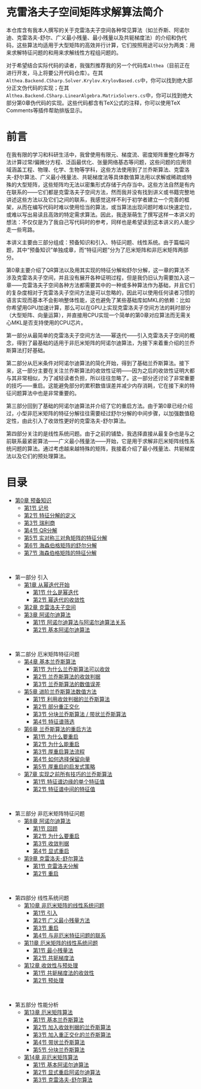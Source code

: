 # 克雷洛夫子空间矩阵求解算法简介
本仓库含有我本人撰写的关于克雷洛夫子空间各种常见算法（如兰乔斯、阿诺尔迪、克雷洛夫-舒尔、广义最小残量、最小残量以及共轭梯度法）的介绍和伪代码，这些算法均适用于大型矩阵的高效并行计算，它们按照用途可以分为两类：用来求解特征问题的和用来求解线性方程组问题的。

对于希望结合实际代码的读者，我强烈推荐我的另一个代码库`Althea`（目前正在进行开发，马上将要公开代码仓库）。在其`Althea.Backend.CSharp.Solver.Krylov.KrylovBased.cs`中，你可以找到绝大部分正文伪代码的实现；在其`Althea.Backend.CSharp.LinearAlgebra.MatrixSolvers.cs`中，你可以找到绝大部分第0章伪代码的实现。这些代码都含有TeX公式的注释，你可以使用TeX Comments等插件帮助排版显示。

# 前言

在我有限的学习和科研生活中，我曾使用有限元、梯度流、密度矩阵重整化群等方法计算过常/偏微分方程、泛函最优化、张量网络基态等问题，这些问题的应用领域涵盖工程、物理、化学、生物等学科，这些方法使用到了兰乔斯算法、克雷洛夫-舒尔算法、广义最小残量法、共轭梯度法等具体数值算法用以求解或稀疏或特殊的大型矩阵，这些矩阵均无法以密集形式存储于内存当中。这些方法自然是有内在联系的——它们都是克雷洛夫子空间方法，然而我并没有找到讲义或书籍完整地讲述这些方法以及它们之间的联系，我感觉这样不利于初学者建立一个完善的框架，从而在编写代码时难以使用恰当的算法，或当算法出现问题时难以快速定位，或难以写出易读且高效的特定需求算法。因此，我逐渐萌生了撰写这样一本讲义的想法：不仅仅是为了我自己写代码时的参考，同样也是希望读到这本讲义的人能少走一些弯路。

本讲义主要由三部分组成：预备知识和引入、特征问题、线性系统。由于篇幅问题，其中“预备知识”单独成章，而“特征问题”分为了厄米矩阵和非厄米矩阵两部分。

第0章主要介绍了QR算法以及用其实现的特征分解和舒尔分解，这一章的算法不涉及克雷洛夫子空间，并且没有展开各种证明过程，但是我仍旧认为需要加入这一章——克雷洛夫子空间各种方法都需要其中的一种或多种算法作为基础，并且它们的复杂度相对于克雷洛夫子空间方法是可以忽略的，因此可以使用任何读者习惯的语言实现而基本不会影响整体性能，这也避免了某些基础库如MKL的依赖：比如你希望用GPU加速计算，那么可以在GPU上实现克雷洛夫子空间方法的耗时部分（大型矩阵、向量运算），并直接用CPU实现一个简单的第0章对应算法而无需关心MKL是否支持使用的CPU芯片。

第一部分从最简单的克雷洛夫子空间方法——幂迭代——引入克雷洛夫子空间的概念，得到了最基础的适用于非厄米矩阵的阿诺尔迪算法，为接下来着重介绍的兰乔斯算法打好基础。

第二部分从厄米条件对阿诺尔迪算法的简化开始，得到了基础兰乔斯算法。接下来，这一部分主要在关注兰乔斯算法的收敛性证明——因为之后的收敛性证明大都与其非常相似，为了减轻读者负担，所以往往忽略了。这一部分还讨论了非常重要的技巧——重启。这能避免部分的累积数值误差并减少内存消耗，它在接下来的特征问题算法中也是非常重要的。

第三部分回到了基础的阿诺尔迪算法并介绍了它的重启方法。由于第0章已经介绍过，小型非厄米矩阵的特征分解往往需要经过舒尔分解的中间步骤，以加强数值稳定性，由此引入了收敛性更好的克雷洛夫-舒尔算法。

第四部分关注的是线性系统问题。由于之前的铺垫，我选择直接从最复杂也是与之前联系最紧密算法——广义最小残量法——开始，它是用于求解非厄米矩阵线性系统问题的算法。通过考虑越来越特殊的矩阵，我接着介绍了最小残量法、共轭梯度法以及它们的预处理算法。

# 目录
- [第0章 预备知识](zh/ch0/main.md)
	- [第1节 记号](zh/ch0/1.md)
	- [第2节 特征分解的定义](zh/ch0/2.md)
	- [第3节 瑞利商](zh/ch0/3.md)
	- [第4节 QR分解](zh/ch0/4.md)
	- [第5节 实对称三对角矩阵的特征分解](zh/ch0/5.md)
	- [第6节 海森伯格矩阵的舒尔分解](zh/ch0/6.md)
	- [第7节 海森伯格矩阵的特征分解](zh/ch0/7.md)

$~$

- 第一部分 引入
	- [第1章 从幂迭代开始](zh/ch1/main.md)
		- [第1节 什么是幂迭代](zh/ch1/1.md)
		- [第2节 幂迭代的收敛性](zh/ch1/2.md)
	- [第2章 克雷洛夫子空间](zh/ch2/main.md)
	- [第3章 阿诺尔迪算法](zh/ch3/main.md)
		- [第1节 阿诺尔迪算法与阿诺尔迪算法关系](zh/ch3/1.md)
		- [第2节 基本阿诺尔迪算法](zh/ch3/2.md)

$~$

- 第二部分 厄米矩阵特征问题
	- [第4章 基本兰乔斯算法](zh/ch4/main.md)
		- [第1节 为什么兰乔斯算法可以收敛](zh/ch4/1.md)
		- [第2节 兰乔斯算法的收敛判据](zh/ch4/2.md)
		- [第3节 兰乔斯算法的数值误差](zh/ch4/3.md)
	- [第5章 进阶兰乔斯算法数值方法](zh/ch5/main.md)
		- [第1节 利用收敛判据的兰乔斯算法](zh/ch5/1.md)
		- [第2节 部分重正交化](zh/ch5/2.md)
		- [第3节 分块兰乔斯算法 / 带状兰乔斯算法](zh/ch5/3.md)
		- [第4节 特征谱筛选](zh/ch5/4.md)
	- [第6章 兰乔斯算法的重启方法](zh/ch6/main.md)
		- [第1节 为什么要重启](zh/ch6/1.md)
		- [第2节 为什么能重启](zh/ch6/2.md)
		- [第3节 厚重启算法流程](zh/ch6/3.md)
		- [第4节 如何选择保留向量](zh/ch6/4.md)
		- [第5节 厚重启的启发式策略](zh/ch6/5.md)
	- [第7章 实现之前所有技巧的兰乔斯算法](zh/ch7/main.md)
		- [第1节 特征谱边缘的单个特征值](zh/ch7/1.md)
		- [第2节 特征谱中间的特征值](zh/ch7/2.md)

$~$

- 第三部分 非厄米矩阵特征问题
	- [第8章 阿诺尔迪算法](zh/ch8/main.md)
		- [第1节 回顾](zh/ch8/1.md)
		- [第2节 为什么要重启](zh/ch8/2.md)
		- [第3节 收敛判据](zh/ch8/3.md)
		- [第4节 显式重启](zh/ch8/4.md)
	- [第9章 克雷洛夫-舒尔算法](zh/ch9/main.md)
		- [第1节 克雷洛夫分解](zh/ch9/1.md)
		- [第2节 重启](zh/ch9/2.md)

$~$

- 第四部分 线性系统问题
	- [第10章 非厄米矩阵的线性系统问题](zh/ch10/main.md)
		- [第1节 引入](zh/ch10/1.md)
		- [第2节 广义最小残量方法](zh/ch10/2.md)
		- [第3节 重启](zh/ch10/3.md)
		- [第4节 与非厄米特征问题的联系](zh/ch10/4.md)
	- [第11章 厄米矩阵的线性系统问题](zh/ch11/main.md)
		- [第1节 最小残量法](zh/ch11/1.md)
		- [第2节 共轭梯度法](zh/ch11/2.md)
	- [第12章 收敛性与预处理](zh/ch12/main.md)
		- [第1节 共轭梯度法的收敛性](zh/ch12/1.md)
		- [第2节 预处理](zh/ch12/2.md)

$~$

- 第五部分 性能分析
	- [第13章 厄米矩阵算法](zh/ch13/main.md)
		- [第1节 基本兰乔斯算法](zh/ch13/1.md)
		- [第2节 加入收敛判据的兰乔斯算法](zh/ch13/2.md)
		- [第3节 加入重正交化的兰乔斯算法](zh/ch13/3.md)
		- [第4节 带状兰乔斯算法](zh/ch13/4.md)
		- [第5节 分块兰乔斯算法](zh/ch13/5.md)
	- [第14章 非厄米矩阵算法](zh/ch14/main.md)
		- [第1节 基本阿诺尔迪算法](zh/ch14/1.md)
		- [第2节 显式重启阿诺尔迪算法](zh/ch14/2.md)
		- [第3节 克雷洛夫-舒尔算法](zh/ch14/3.md)